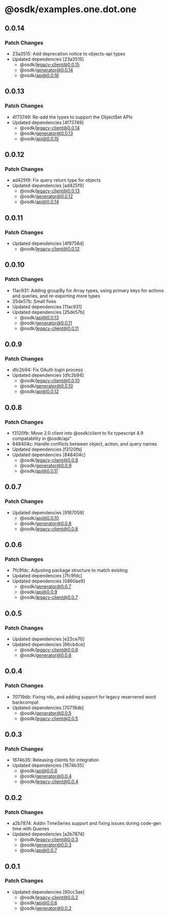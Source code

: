 # @osdk/examples.one.dot.one

## 0.0.14

### Patch Changes

- 23a3515: Add deprecation notice to objects-api types
- Updated dependencies [23a3515]
  - @osdk/legacy-client@0.0.15
  - @osdk/generator@0.0.14
  - @osdk/api@0.0.16

## 0.0.13

### Patch Changes

- 4f73749: Re-add the types to support the ObjectSet APIs
- Updated dependencies [4f73749]
  - @osdk/legacy-client@0.0.14
  - @osdk/generator@0.0.13
  - @osdk/api@0.0.15

## 0.0.12

### Patch Changes

- ad425f9: Fix query return type for objects
- Updated dependencies [ad425f9]
  - @osdk/legacy-client@0.0.13
  - @osdk/generator@0.0.12
  - @osdk/api@0.0.14

## 0.0.11

### Patch Changes

- Updated dependencies [4f9758d]
  - @osdk/legacy-client@0.0.12

## 0.0.10

### Patch Changes

- 11ac931: Adding groupBy for Array types, using primary keys for actions and queries, and re-exporting more types
- 25de57b: Small fixes
- Updated dependencies [11ac931]
- Updated dependencies [25de57b]
  - @osdk/api@0.0.13
  - @osdk/generator@0.0.11
  - @osdk/legacy-client@0.0.11

## 0.0.9

### Patch Changes

- dfc2b94: Fix OAuth login process
- Updated dependencies [dfc2b94]
  - @osdk/legacy-client@0.0.10
  - @osdk/generator@0.0.10
  - @osdk/api@0.0.12

## 0.0.8

### Patch Changes

- f3120fb: Move 2.0 client into @osdk/client to fix typescript 4.9 compatability in @osdk/api"
- 848404c: Handle conflicts between object, action, and query names
- Updated dependencies [f3120fb]
- Updated dependencies [848404c]
  - @osdk/legacy-client@0.0.9
  - @osdk/generator@0.0.9
  - @osdk/api@0.0.11

## 0.0.7

### Patch Changes

- Updated dependencies [9167059]
  - @osdk/api@0.0.10
  - @osdk/generator@0.0.8
  - @osdk/legacy-client@0.0.8

## 0.0.6

### Patch Changes

- 7fc9fdc: Adjusting package structure to match existing
- Updated dependencies [7fc9fdc]
- Updated dependencies [0860ae9]
  - @osdk/generator@0.0.7
  - @osdk/api@0.0.9
  - @osdk/legacy-client@0.0.7

## 0.0.5

### Patch Changes

- Updated dependencies [e22ce70]
- Updated dependencies [66cb4ce]
  - @osdk/legacy-client@0.0.6
  - @osdk/generator@0.0.6

## 0.0.4

### Patch Changes

- 70719db: Fixing nits, and adding support for legacy reservered word backcompat
- Updated dependencies [70719db]
  - @osdk/generator@0.0.5
  - @osdk/legacy-client@0.0.5

## 0.0.3

### Patch Changes

- 1674b35: Releasing clients for integration
- Updated dependencies [1674b35]
  - @osdk/api@0.0.8
  - @osdk/generator@0.0.4
  - @osdk/legacy-client@0.0.4

## 0.0.2

### Patch Changes

- a2b7874: Addin TimeSeries support and fixing issues during code-gen time with Queries
- Updated dependencies [a2b7874]
  - @osdk/legacy-client@0.0.3
  - @osdk/generator@0.0.3
  - @osdk/api@0.0.7

## 0.0.1

### Patch Changes

- Updated dependencies [90cc3ae]
  - @osdk/legacy-client@0.0.2
  - @osdk/api@0.0.6
  - @osdk/generator@0.0.2

